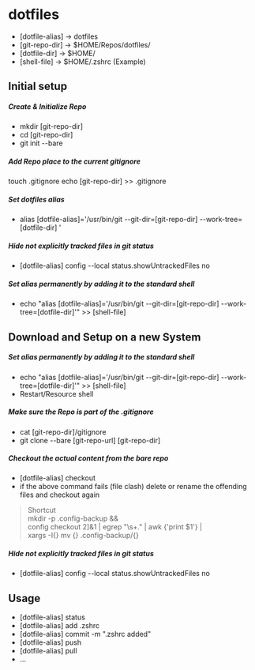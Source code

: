 # dotfiles

* [dotfile-alias] -> dotfiles
* [git-repo-dir] -> $HOME/Repos/dotfiles/
* [dotfile-dir] -> $HOME/
* [shell-file] -> $HOME/.zshrc (Example)

## Initial setup
##### Create & Initialize Repo
* mkdir [git-repo-dir]
* cd [git-repo-dir]
* git init --bare

##### Add Repo place to the current gitignore
touch .gitignore
echo [git-repo-dir] >> .gitignore

##### Set dotfiles alias 
* alias [dotfile-alias]='/usr/bin/git --git-dir=[git-repo-dir] --work-tree=[dotfile-dir] '

##### Hide not explicitly tracked files in git status
* [dotfile-alias] config --local status.showUntrackedFiles no
  
##### Set alias permanently by adding it to the standard shell
* echo "alias [dotfile-alias]='/usr/bin/git --git-dir=[git-repo-dir] --work-tree=[dotfile-dir]'" >> [shell-file] 

## Download and Setup on a new System
##### Set alias permanently by adding it to the standard shell
* echo "alias [dotfile-alias]='/usr/bin/git --git-dir=[git-repo-dir] --work-tree=[dotfile-dir]'" >> [shell-file] 
* Restart/Resource shell

##### Make sure the Repo is part of the .gitignore
* cat [git-repo-dir]/gitignore
* git clone --bare [git-repo-url] [git-repo-dir]
    
##### Checkout the actual content from the bare repo
* [dotfile-alias]  checkout
* if the above command fails (file clash) delete or rename the offending files and checkout again

> Shortcut \
> mkdir -p .config-backup && \
> config checkout 2]&1 | egrep "\s+\." | awk {'print $1'} | \
> xargs -I{} mv {} .config-backup/{}

##### Hide not explicitly tracked files in git status
* [dotfile-alias]  config --local status.showUntrackedFiles no


## Usage    
* [dotfile-alias]  status
* [dotfile-alias]  add .zshrc
* [dotfile-alias]  commit -m ".zshrc added"
* [dotfile-alias]  push
* [dotfile-alias]  pull
* ...
